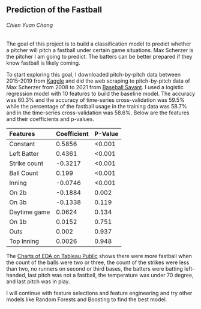 ## Prediction of the Fastball
###### Chien Yuan Chang

The goal of this project is to build a classification model to predict whether a pitcher will pitch a fastball under certain game situations. Max Scherzer is the pitcher I am going to predict. The batters can be better prepared if they know fastball is likely coming. 

To start exploring this goal, I downloaded pitch-by-pitch data between 2015-2019 from [Kaggle](https://www.kaggle.com/pschale/mlb-pitch-data-20152018) and did the web scraping to pitch-by-pitch data of Max Scherzer from 2008 to 2021 from [Baseball Savant](https://baseballsavant.mlb.com/statcast_search). I used a logistic regression model with 10 features to build the baseline model. The accuracy was 60.3% and the accuracy of time-series cross-validation was 59.5% while the percentage of the fastball usage in the training data was 58.7% and in the time-series cross-validation was 58.6%. Below are the features and their coefficients and p-values.


Features|Coefficient|P-Value
:---|:---|:---|
Constant|0.5856|<0.001
Left Batter|0.4361|<0.001
Strike count|-0.3217|<0.001
Ball Count|0.199|<0.001
Inning|-0.0746|<0.001
On 2b|-0.1884|0.002
On 3b|-0.1338|0.119
Daytime game|0.0624|0.134
On 1b|0.0152|0.751
Outs|0.002|0.937
Top Inning|0.0026|0.948


The [Charts of EDA on Tableau Public](https://public.tableau.com/app/profile/koscew/viz/Scherzer/Game_pitch?publish=yes) shows there were more fastball when the count of the balls were two or three, the count of the strikes were less than two, no runners on second or third bases, the batters were batting left-handed, last pitch was not a fastball, the temperature was under 70 degree, and last pitch was in play.

I will continue with feature selections and feature engineering and try other models like Random Forests and Boosting to find the best model.
